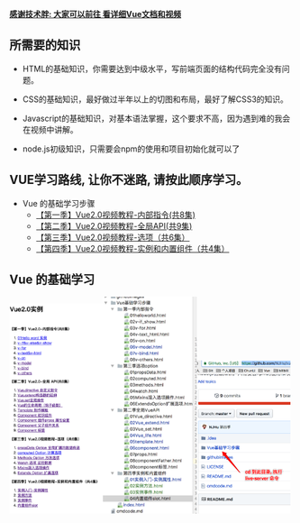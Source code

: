 [**感谢技术胖: 大家可以前往 看详细Vue文档和视频**](http://jspang.com/2018/01/21/vue-timeline/)

## 所需要的知识
- HTML的基础知识，你需要达到中级水平，写前端页面的结构代码完全没有问题。

- CSS的基础知识，最好做过半年以上的切图和布局，最好了解CSS3的知识。

- Javascript的基础知识，对基本语法掌握，这个要求不高，因为遇到难的我会在视频中讲解。

- node.js初级知识，只需要会npm的使用和项目初始化就可以了

## VUE学习路线, 让你不迷路, 请按此顺序学习。
- Vue 的基础学习步骤
	- [【第一季】Vue2.0视频教程-内部指令(共8集)](http://jspang.com/2017/02/23/vue2_01/)
	- [【第二季】Vue2.0视频教程-全局API(共9集)](http://jspang.com/2017/03/14/vue2_02/)
	- [【第三季】Vue2.0视频教程-选项（共6集）](【第三季】Vue2.0视频教程-选项（共6集）)
	- [【第四季】Vue2.0视频教程-实例和内置组件（共4集）](http://jspang.com/2017/04/09/vue2_4/)


## Vue 的基础学习

<div>
<img src="./githubimages/jichudemo.png" width="33%"><img src="./githubimages/jicchumulu.jpg" width="33%"><img src="./githubimages/Snip20180302_25.png" width="33%">
</div>


